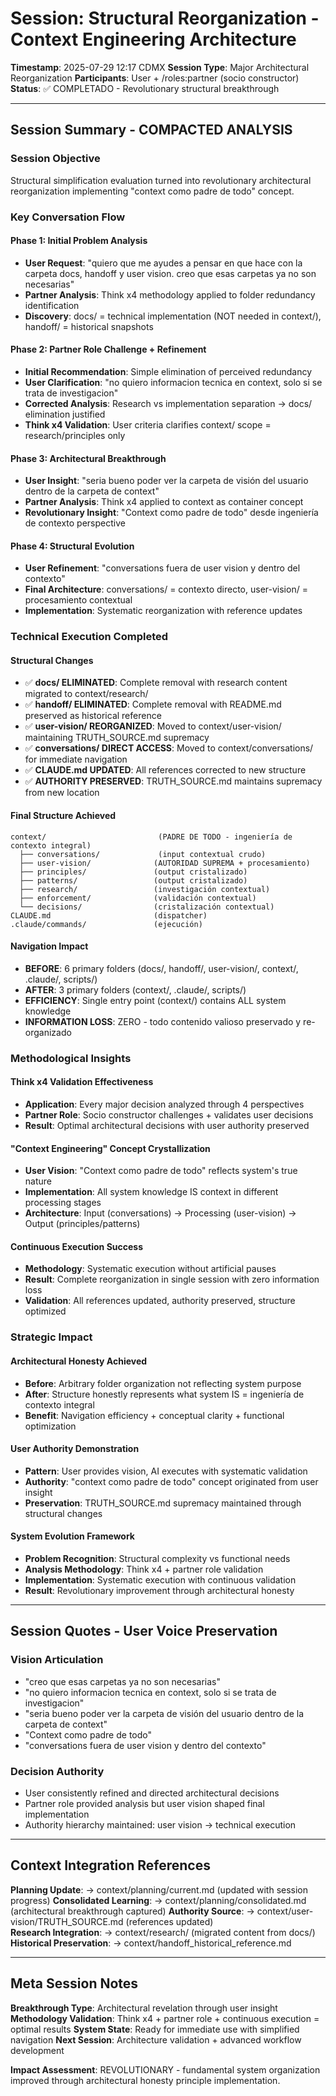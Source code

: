 # Session: Structural Reorganization - Context Engineering Architecture

**Timestamp**: 2025-07-29 12:17 CDMX
**Session Type**: Major Architectural Reorganization
**Participants**: User + /roles:partner (socio constructor)
**Status**: ✅ COMPLETADO - Revolutionary structural breakthrough

---

## Session Summary - COMPACTED ANALYSIS

### Session Objective
Structural simplification evaluation turned into revolutionary architectural reorganization implementing "context como padre de todo" concept.

### Key Conversation Flow

#### Phase 1: Initial Problem Analysis
- **User Request**: "quiero que me ayudes a pensar en que hace con la carpeta docs, handoff y user vision. creo que esas carpetas ya no son necesarias"
- **Partner Analysis**: Think x4 methodology applied to folder redundancy identification
- **Discovery**: docs/ = technical implementation (NOT needed in context/), handoff/ = historical snapshots

#### Phase 2: Partner Role Challenge + Refinement  
- **Initial Recommendation**: Simple elimination of perceived redundancy
- **User Clarification**: "no quiero informacion tecnica en context, solo si se trata de investigacion" 
- **Corrected Analysis**: Research vs implementation separation → docs/ elimination justified
- **Think x4 Validation**: User criteria clarifies context/ scope = research/principles only

#### Phase 3: Architectural Breakthrough
- **User Insight**: "seria bueno poder ver la carpeta de visión del usuario dentro de la carpeta de context"
- **Partner Analysis**: Think x4 applied to context as container concept
- **Revolutionary Insight**: "Context como padre de todo" desde ingeniería de contexto perspective

#### Phase 4: Structural Evolution
- **User Refinement**: "conversations fuera de user vision y dentro del contexto"
- **Final Architecture**: conversations/ = contexto directo, user-vision/ = procesamiento contextual
- **Implementation**: Systematic reorganization with reference updates

### Technical Execution Completed

#### Structural Changes
- ✅ **docs/ ELIMINATED**: Complete removal with research content migrated to context/research/
- ✅ **handoff/ ELIMINATED**: Complete removal with README.md preserved as historical reference  
- ✅ **user-vision/ REORGANIZED**: Moved to context/user-vision/ maintaining TRUTH_SOURCE.md supremacy
- ✅ **conversations/ DIRECT ACCESS**: Moved to context/conversations/ for immediate navigation
- ✅ **CLAUDE.md UPDATED**: All references corrected to new structure
- ✅ **AUTHORITY PRESERVED**: TRUTH_SOURCE.md maintains supremacy from new location

#### Final Structure Achieved
```
context/                         (PADRE DE TODO - ingeniería de contexto integral)
  ├── conversations/             (input contextual crudo)
  ├── user-vision/              (AUTORIDAD SUPREMA + procesamiento)
  ├── principles/               (output cristalizado)
  ├── patterns/                 (output cristalizado)
  ├── research/                 (investigación contextual)  
  ├── enforcement/              (validación contextual)
  └── decisions/                (cristalización contextual)
CLAUDE.md                       (dispatcher)
.claude/commands/               (ejecución)
```

#### Navigation Impact
- **BEFORE**: 6 primary folders (docs/, handoff/, user-vision/, context/, .claude/, scripts/)
- **AFTER**: 3 primary folders (context/, .claude/, scripts/) 
- **EFFICIENCY**: Single entry point (context/) contains ALL system knowledge
- **INFORMATION LOSS**: ZERO - todo contenido valioso preservado y re-organizado

### Methodological Insights

#### Think x4 Validation Effectiveness
- **Application**: Every major decision analyzed through 4 perspectives
- **Partner Role**: Socio constructor challenges + validates user decisions
- **Result**: Optimal architectural decisions with user authority preserved

#### "Context Engineering" Concept Crystallization
- **User Vision**: "Context como padre de todo" reflects system's true nature
- **Implementation**: All system knowledge IS context in different processing stages
- **Architecture**: Input (conversations) → Processing (user-vision) → Output (principles/patterns)

#### Continuous Execution Success
- **Methodology**: Systematic execution without artificial pauses
- **Result**: Complete reorganization in single session with zero information loss
- **Validation**: All references updated, authority preserved, structure optimized

### Strategic Impact

#### Architectural Honesty Achieved
- **Before**: Arbitrary folder organization not reflecting system purpose
- **After**: Structure honestly represents what system IS = ingeniería de contexto integral
- **Benefit**: Navigation efficiency + conceptual clarity + functional optimization

#### User Authority Demonstration
- **Pattern**: User provides vision, AI executes with systematic validation
- **Authority**: "context como padre de todo" concept originated from user insight
- **Preservation**: TRUTH_SOURCE.md supremacy maintained through structural changes

#### System Evolution Framework
- **Problem Recognition**: Structural complexity vs functional needs
- **Analysis Methodology**: Think x4 + partner role validation
- **Implementation**: Systematic execution with continuous validation
- **Result**: Revolutionary improvement through architectural honesty

---

## Session Quotes - User Voice Preservation

### Vision Articulation
- "creo que esas carpetas ya no son necesarias"
- "no quiero informacion tecnica en context, solo si se trata de investigacion"
- "seria bueno poder ver la carpeta de visión del usuario dentro de la carpeta de context"
- "Context como padre de todo"
- "conversations fuera de user vision y dentro del contexto"

### Decision Authority
- User consistently refined and directed architectural decisions
- Partner role provided analysis but user vision shaped final implementation
- Authority hierarchy maintained: user vision → technical execution

---

## Context Integration References

**Planning Update**: → context/planning/current.md (updated with session progress)
**Consolidated Learning**: → context/planning/consolidated.md (architectural breakthrough captured)
**Authority Source**: → context/user-vision/TRUTH_SOURCE.md (references updated)  
**Research Integration**: → context/research/ (migrated content from docs/)
**Historical Preservation**: → context/handoff_historical_reference.md

---

## Meta Session Notes

**Breakthrough Type**: Architectural revelation through user insight
**Methodology Validation**: Think x4 + partner role + continuous execution = optimal results
**System State**: Ready for immediate use with simplified navigation
**Next Session**: Architecture validation + advanced workflow development

**Impact Assessment**: REVOLUTIONARY - fundamental system organization improved through architectural honesty principle implementation.